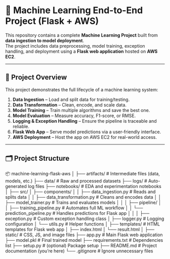 # 🧠 Machine Learning End-to-End Project (Flask + AWS)

This repository contains a complete **Machine Learning Project** built from **data ingestion to model deployment**.  
The project includes data preprocessing, model training, exception handling, and deployment using a **Flask web application** hosted on **AWS EC2**.

---

## 🚀 Project Overview

This project demonstrates the full lifecycle of a machine learning system:

1. **Data Ingestion** – Load and split data for training/testing.  
2. **Data Transformation** – Clean, encode, and scale data.  
3. **Model Training** – Train multiple algorithms and save the best one.  
4. **Model Evaluation** – Measure accuracy, F1-score, or RMSE.  
5. **Logging & Exception Handling** – Ensure the pipeline is traceable and reliable.  
6. **Flask Web App** – Serve model predictions via a user-friendly interface.  
7. **AWS Deployment** – Host the app on AWS EC2 for real-world access.

---

## 🗂️ Project Structure

📦 machine-learning-flask-aws
│
├── artifacts/ # Intermediate files (data, models, etc.)
├── data/ # Raw and processed datasets
├── logs/ # Auto-generated log files
├── notebooks/ # EDA and experimentation notebooks
│
├── src/
│ ├── components/
│ │ ├── data_ingestion.py # Reads and splits data
│ │ ├── data_transformation.py # Cleans and encodes data
│ │ ├── model_trainer.py # Trains and evaluates models
│ │
│ ├── pipeline/
│ │ ├── training_pipeline.py # Automates full ML workflow
│ │ └── prediction_pipeline.py # Handles predictions for Flask app
│ │
│ ├── exception.py # Custom exception handling class
│ ├── logger.py # Logging configuration
│ └── utils.py # Helper functions
│
├── templates/ # HTML templates for Flask web app
│ ├── index.html
│ └── result.html
│
├── static/ # CSS, JS, and image files
├── app.py # Main Flask web application
├── model.pkl # Final trained model
├── requirements.txt # Dependencies list
├── setup.py # (optional) Package setup
├── README.md # Project documentation (you’re here)
└── .gitignore # Ignore unnecessary files